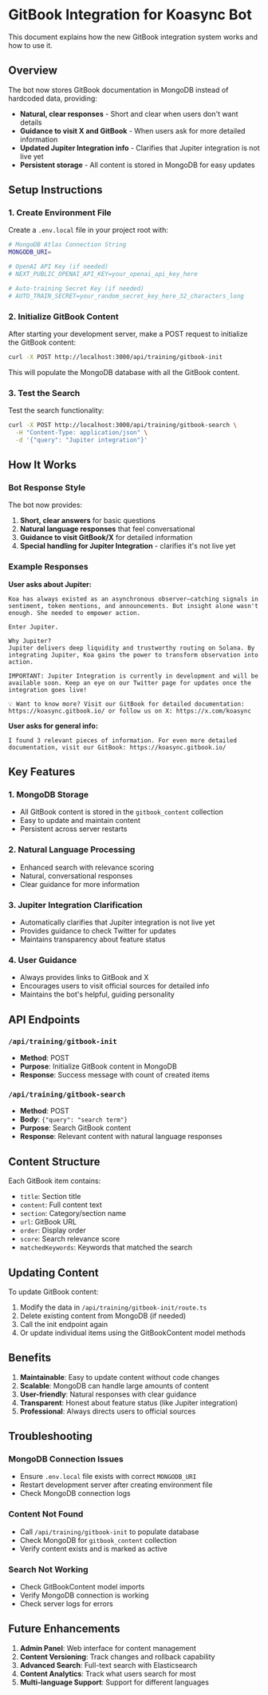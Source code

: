 # GitBook Integration for Koasync Bot

This document explains how the new GitBook integration system works and how to use it.

## Overview

The bot now stores GitBook documentation in MongoDB instead of hardcoded data, providing:
- **Natural, clear responses** - Short and clear when users don't want details
- **Guidance to visit X and GitBook** - When users ask for more detailed information
- **Updated Jupiter Integration info** - Clarifies that Jupiter integration is not live yet
- **Persistent storage** - All content is stored in MongoDB for easy updates

## Setup Instructions

### 1. Create Environment File

Create a `.env.local` file in your project root with:

```bash
# MongoDB Atlas Connection String
MONGODB_URI=

# OpenAI API Key (if needed)
# NEXT_PUBLIC_OPENAI_API_KEY=your_openai_api_key_here

# Auto-training Secret Key (if needed)
# AUTO_TRAIN_SECRET=your_random_secret_key_here_32_characters_long
```

### 2. Initialize GitBook Content

After starting your development server, make a POST request to initialize the GitBook content:

```bash
curl -X POST http://localhost:3000/api/training/gitbook-init
```

This will populate the MongoDB database with all the GitBook content.

### 3. Test the Search

Test the search functionality:

```bash
curl -X POST http://localhost:3000/api/training/gitbook-search \
  -H "Content-Type: application/json" \
  -d '{"query": "Jupiter integration"}'
```

## How It Works

### Bot Response Style

The bot now provides:

1. **Short, clear answers** for basic questions
2. **Natural language responses** that feel conversational
3. **Guidance to visit GitBook/X** for detailed information
4. **Special handling for Jupiter Integration** - clarifies it's not live yet

### Example Responses

**User asks about Jupiter:**
```
Koa has always existed as an asynchronous observer—catching signals in sentiment, token mentions, and announcements. But insight alone wasn't enough. She needed to empower action.

Enter Jupiter.

Why Jupiter?
Jupiter delivers deep liquidity and trustworthy routing on Solana. By integrating Jupiter, Koa gains the power to transform observation into action.

IMPORTANT: Jupiter Integration is currently in development and will be available soon. Keep an eye on our Twitter page for updates once the integration goes live!

💡 Want to know more? Visit our GitBook for detailed documentation: https://koasync.gitbook.io/ or follow us on X: https://x.com/koasync
```

**User asks for general info:**
```
I found 3 relevant pieces of information. For even more detailed documentation, visit our GitBook: https://koasync.gitbook.io/
```

## Key Features

### 1. MongoDB Storage
- All GitBook content is stored in the `gitbook_content` collection
- Easy to update and maintain content
- Persistent across server restarts

### 2. Natural Language Processing
- Enhanced search with relevance scoring
- Natural, conversational responses
- Clear guidance for more information

### 3. Jupiter Integration Clarification
- Automatically clarifies that Jupiter integration is not live yet
- Provides guidance to check Twitter for updates
- Maintains transparency about feature status

### 4. User Guidance
- Always provides links to GitBook and X
- Encourages users to visit official sources for detailed info
- Maintains the bot's helpful, guiding personality

## API Endpoints

### `/api/training/gitbook-init`
- **Method**: POST
- **Purpose**: Initialize GitBook content in MongoDB
- **Response**: Success message with count of created items

### `/api/training/gitbook-search`
- **Method**: POST
- **Body**: `{"query": "search term"}`
- **Purpose**: Search GitBook content
- **Response**: Relevant content with natural language responses

## Content Structure

Each GitBook item contains:
- `title`: Section title
- `content`: Full content text
- `section`: Category/section name
- `url`: GitBook URL
- `order`: Display order
- `score`: Search relevance score
- `matchedKeywords`: Keywords that matched the search

## Updating Content

To update GitBook content:

1. Modify the data in `/api/training/gitbook-init/route.ts`
2. Delete existing content from MongoDB (if needed)
3. Call the init endpoint again
4. Or update individual items using the GitBookContent model methods

## Benefits

1. **Maintainable**: Easy to update content without code changes
2. **Scalable**: MongoDB can handle large amounts of content
3. **User-friendly**: Natural responses with clear guidance
4. **Transparent**: Honest about feature status (like Jupiter integration)
5. **Professional**: Always directs users to official sources

## Troubleshooting

### MongoDB Connection Issues
- Ensure `.env.local` file exists with correct `MONGODB_URI`
- Restart development server after creating environment file
- Check MongoDB connection logs

### Content Not Found
- Call `/api/training/gitbook-init` to populate database
- Check MongoDB for `gitbook_content` collection
- Verify content exists and is marked as active

### Search Not Working
- Check GitBookContent model imports
- Verify MongoDB connection is working
- Check server logs for errors

## Future Enhancements

1. **Admin Panel**: Web interface for content management
2. **Content Versioning**: Track changes and rollback capability
3. **Advanced Search**: Full-text search with Elasticsearch
4. **Content Analytics**: Track what users search for most
5. **Multi-language Support**: Support for different languages
